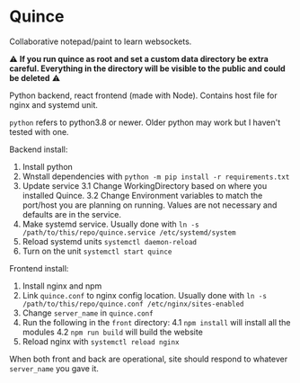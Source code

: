 # Quince

Collaborative notepad/paint to learn websockets.

⚠️ **If you run quince as root and set a custom data directory be extra careful. Everything in the directory will be visible to the public and could be deleted** ⚠️

Python backend, react frontend (made with Node). Contains host file for nginx and systemd unit.

`python` refers to python3.8 or newer. Older python may work but I haven't tested with one.

Backend install:
1. Install python
2. Wnstall dependencies with `python -m pip install -r requirements.txt`
3. Update service
    3.1 Change WorkingDirectory based on where you installed Quince.
    3.2 Change Environment variables to match the port/host you are planning on running. Values are not necessary and defaults are in the service.
4. Make systemd service. Usually done with `ln -s /path/to/this/repo/quince.service /etc/systemd/system`
5. Reload systemd units `systemctl daemon-reload`
6. Turn on the unit `systemctl start quince`

Frontend install:
1. Install nginx and npm
2. Link `quince.conf` to nginx config location. Usually done with `ln -s /path/to/this/repo/quince.conf /etc/nginx/sites-enabled`
3. Change `server_name` in `quince.conf`
4. Run the following in the `front` directory:
    4.1 `npm install` will install all the modules
    4.2 `npm run build` will build the website
5. Reload nginx with `systemctl reload nginx`

When both front and back are operational, site should respond to whatever `server_name` you gave it.
